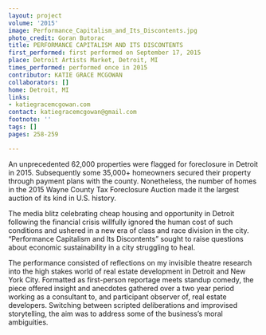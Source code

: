 ```yaml
---
layout: project
volume: '2015'
image: Performance_Capitalism_and_Its_Discontents.jpg
photo_credit: Goran Butorac
title: PERFORMANCE CAPITALISM AND ITS DISCONTENTS
first_performed: first performed on September 17, 2015
place: Detroit Artists Market, Detroit, MI
times_performed: performed once in 2015
contributor: KATIE GRACE MCGOWAN
collaborators: []
home: Detroit, MI
links:
- katiegracemcgowan.com
contact: katiegracemcgowan@gmail.com
footnote: ''
tags: []
pages: 258-259

---
```


An unprecedented 62,000 properties were flagged for foreclosure in Detroit in 2015. Subsequently some 35,000+ homeowners secured their property through payment plans with the county. Nonetheless, the number of homes in the 2015 Wayne County Tax Foreclosure Auction made it the largest auction of its kind in U.S. history.

The media blitz celebrating cheap housing and opportunity in Detroit following the financial crisis willfully ignored the human cost of such conditions and ushered in a new era of class and race division in the city. “Performance Capitalism and Its Discontents” sought to raise questions about economic sustainability in a city struggling to heal.

The performance consisted of reflections on my invisible theatre research into the high stakes world of real estate development in Detroit and New York City. Formatted as first-person reportage meets standup comedy, the piece offered insight and anecdotes gathered over a two year period working as a consultant to, and participant observer of, real estate developers. Switching between scripted deliberations and improvised storytelling, the aim was to address some of the business’s moral ambiguities.
